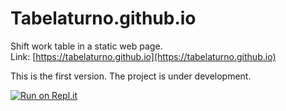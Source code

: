 # Tabelaturno.github.io
Shift work table in a static web page. <br>
Link: [https://tabelaturno.github.io](https://tabelaturno.github.io)

This is the first version. The project is under development.

[![Run on Repl.it](https://repl.it/badge/github/angww/TabelaTurnoRefap)](https://repl.it/github/angww/TabelaTurnoRefap)
